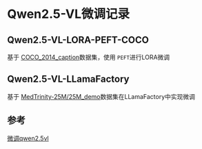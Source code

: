# Qwen2.5-VL微调记录
## Qwen2.5-VL-LORA-PEFT-COCO

基于 [COCO_2014_caption](https://modelscope.cn/datasets/modelscope/coco_2014_caption/summary)数据集，使用 `PEFT`进行LORA微调

## Qwen2.5-VL-LLamaFactory


基于 [MedTrinity-25M/25M_demo](https://huggingface.co/datasets/UCSC-VLAA/MedTrinity-25M)数据集在LLamaFactory中实现微调

## 参考

[微调qwen2.5vl](https://www.bilibili.com/video/BV1SrNJe5ERj?spm_id_from=333.788.videopod.sections&vd_source=fa3d0d82c192bdfce465dab7c7f43d9f)